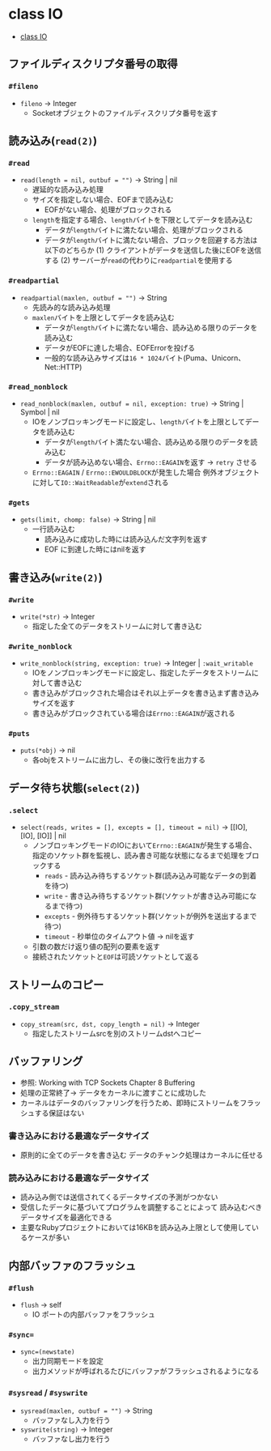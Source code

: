 # class IO
- [class IO](https://docs.ruby-lang.org/ja/2.6.0/class/IO.html)

## ファイルディスクリプタ番号の取得
### `#fileno`
- `fileno` -> Integer
  - Socketオブジェクトのファイルディスクリプタ番号を返す

## 読み込み(`read(2)`)
### `#read`
- `read(length = nil, outbuf = "")` -> String | nil
  - 遅延的な読み込み処理
  - サイズを指定しない場合、EOFまで読み込む
    - EOFがない場合、処理がブロックされる
  - `length`を指定する場合、`length`バイトを下限としてデータを読み込む
    - データが`length`バイトに満たない場合、処理がブロックされる
    - データが`length`バイトに満たない場合、ブロックを回避する方法は以下のどちらか
      (1) クライアントがデータを送信した後にEOFを送信する
      (2) サーバーが`read`の代わりに`readpartial`を使用する

### `#readpartial`
- `readpartial(maxlen, outbuf = "")` -> String
  - 先読み的な読み込み処理
  - `maxlen`バイトを上限としてデータを読み込む
    - データが`length`バイトに満たない場合、読み込める限りのデータを読み込む
    - データがEOFに達した場合、EOFErrorを投げる
    - 一般的な読み込みサイズは`16 * 1024`バイト(Puma、Unicorn、Net::HTTP)

### `#read_nonblock`
- `read_nonblock(maxlen, outbuf = nil, exception: true)` -> String | Symbol | nil
  - IOをノンブロッキングモードに設定し、`length`バイトを上限としてデータを読み込む
    - データが`length`バイト満たない場合、読み込める限りのデータを読み込む
    - データが読み込めない場合、`Errno::EAGAIN`を返す -> `retry` させる
  - `Errno::EAGAIN` / `Errno::EWOULDBLOCK`が発生した場合
    例外オブジェクトに対して`IO::WaitReadable`が`extend`される

### `#gets`
- `gets(limit, chomp: false)` -> String | nil
  - 一行読み込む
    - 読み込みに成功した時には読み込んだ文字列を返す
    - EOF に到達した時にはnilを返す

## 書き込み(`write(2)`)
### `#write`
- `write(*str)` -> Integer
  - 指定した全てのデータをストリームに対して書き込む

### `#write_nonblock`
- `write_nonblock(string, exception: true)` -> Integer | `:wait_writable`
  - IOをノンブロッキングモードに設定し、指定したデータをストリームに対して書き込む
  - 書き込みがブロックされた場合はそれ以上データを書き込まず書き込みサイズを返す
  - 書き込みがブロックされている場合は`Errno::EAGAIN`が返される

### `#puts`
- `puts(*obj)` -> nil
  - 各objをストリームに出力し、その後に改行を出力する

## データ待ち状態(`select(2)`)
### `.select`
- `select(reads, writes = [], excepts = [], timeout = nil)` -> [[IO], [IO], [IO]] | nil
  - ノンブロッキングモードのIOにおいて`Errno::EAGAIN`が発生する場合、
    指定のソケット群を監視し、読み書き可能な状態になるまで処理をブロックする
    - `reads` - 読み込み待ちするソケット群(読み込み可能なデータの到着を待つ)
    - `write` - 書き込み待ちするソケット群(ソケットが書き込み可能になるまで待つ)
    - `excepts` - 例外待ちするソケット群(ソケットが例外を送出するまで待つ)
    - `timeout` - 秒単位のタイムアウト値 -> nilを返す
  - 引数の数だけ返り値の配列の要素を返す
  - 接続されたソケットと`EOF`は可読ソケットとして返る

## ストリームのコピー
### `.copy_stream`
- `copy_stream(src, dst, copy_length = nil)` -> Integer
  - 指定したストリームsrcを別のストリームdstへコピー

## バッファリング
- 参照: Working with TCP Sockets Chapter 8 Buffering
- 処理の正常終了-> データをカーネルに渡すことに成功した
- カーネルはデータのバッファリングを行うため、即時にストリームをフラッシュする保証はない

### 書き込みにおける最適なデータサイズ
- 原則的に全てのデータを書き込む
  データのチャンク処理はカーネルに任せる

### 読み込みにおける最適なデータサイズ
- 読み込み側では送信されてくるデータサイズの予測がつかない
- 受信したデータに基づいてプログラムを調整することによって
  読み込むべきデータサイズを最適化できる
- 主要なRubyプロジェクトにおいては16KBを読み込み上限として使用しているケースが多い

## 内部バッファのフラッシュ
### `#flush`
- `flush` -> self
  - IO ポートの内部バッファをフラッシュ

### `#sync=`
- `sync=(newstate)`
  - 出力同期モードを設定
  - 出力メソッドが呼ばれるたびにバッファがフラッシュされるようになる

### `#sysread` / `#syswrite`
- `sysread(maxlen, outbuf = "")` -> String
  - バッファなし入力を行う
- `syswrite(string)` -> Integer
  - バッファなし出力を行う
